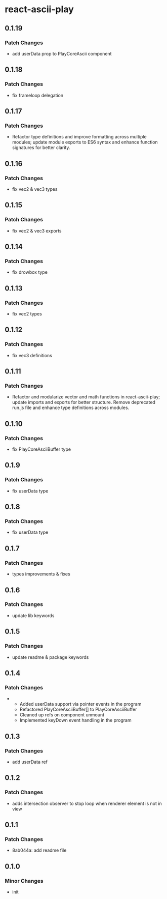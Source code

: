 # react-ascii-play

## 0.1.19

### Patch Changes

- add userData prop to PlayCoreAscii component

## 0.1.18

### Patch Changes

- fix frameloop delegation

## 0.1.17

### Patch Changes

- Refactor type definitions and improve formatting across multiple modules; update module exports to ES6 syntax and enhance function signatures for better clarity.

## 0.1.16

### Patch Changes

- fix vec2 & vec3 types

## 0.1.15

### Patch Changes

- fix vec2 & vec3 exports

## 0.1.14

### Patch Changes

- fix drowbox type

## 0.1.13

### Patch Changes

- fix vec2 types

## 0.1.12

### Patch Changes

- fix vec3 definitions

## 0.1.11

### Patch Changes

- Refactor and modularize vector and math functions in react-ascii-play; update imports and exports for better structure. Remove deprecated run.js file and enhance type definitions across modules.

## 0.1.10

### Patch Changes

- fix PlayCoreAsciiBuffer type

## 0.1.9

### Patch Changes

- fix userData type

## 0.1.8

### Patch Changes

- fix userData type

## 0.1.7

### Patch Changes

- types improvements & fixes

## 0.1.6

### Patch Changes

- update lib keywords

## 0.1.5

### Patch Changes

- update readme & package keywords

## 0.1.4

### Patch Changes

- - Added userData support via pointer events in the program
  - Refactored PlayCoreAsciiBuffer[] to PlayCoreAsciiBuffer
  - Cleaned up refs on component unmount
  - Implemented keyDown event handling in the program

## 0.1.3

### Patch Changes

- add userData ref

## 0.1.2

### Patch Changes

- adds intersection observer to stop loop when renderer element is not in view

## 0.1.1

### Patch Changes

- 8ab044a: add readme file

## 0.1.0

### Minor Changes

- init
